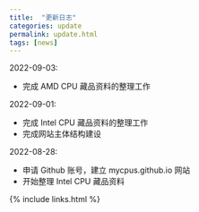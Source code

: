 ```yaml
---
title:  "更新日志"
categories: update
permalink: update.html
tags: [news]
---
```


2022-09-03:

- 完成 AMD CPU 藏品资料的整理工作

2022-09-01:

- 完成 Intel CPU 藏品资料的整理工作
- 完成网站主体结构建设


2022-08-28:

- 申请 Github 账号，建立 mycpus.github.io 网站
- 开始整理 Intel CPU 藏品资料

{% include links.html %}
